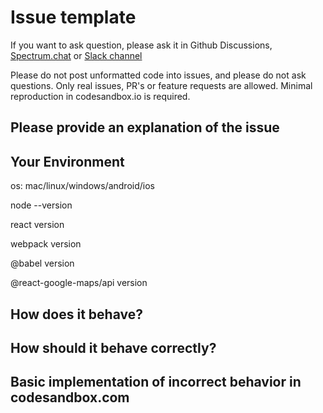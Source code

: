 # Issue template

If you want to ask question, please ask it in Github Discussions, [Spectrum.chat](https://spectrum.chat/react-google-maps) or [Slack channel](https://join.slack.com/t/react-google-maps-api/shared_invite/enQtODc5ODU1NTY5MzQ4LTBiNTYzZmY1YmVjYzJhZThkMGU0YzUwZjJkNGJmYjk4YjQyYjZhMDk2YThlZGEzNDc0M2RhNjBmMWE4ZTJiMjQ)

Please do not post unformatted code into issues, and please do not ask questions. Only real issues, PR's or feature requests are allowed. Minimal reproduction in codesandbox.io is required.

## Please provide an explanation of the issue

## Your Environment

os: mac/linux/windows/android/ios

node --version

react version

webpack version

@babel version

@react-google-maps/api version

## How does it behave?

## How should it behave correctly?

## Basic implementation of incorrect behavior in codesandbox.com
